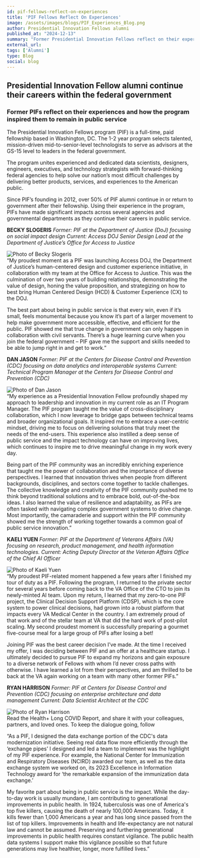 ```yaml
---
id: pif-fellows-reflect-on-experiences
title: 'PIF Fellows Reflect On Experiences'
image: /assets/images/blogs/PIF_Experiences_Blog.png
author: Presidential Innovation Fellows alumni
published_at: "2024-12-13"
summary: "Former Presidential Innovation Fellows reflect on their experiences within the program and how it has helped them to continue their careers in public service."
external_url:
tags: ['Alumni']
type: Blog
social: blog
---
```


## Presidential Innovation Fellow alumni continue their careers within the federal government
### Former PIFs reflect on their experiences and how the program inspired them to remain in public service

The Presidential Innovation Fellows program (PIF) is a full-time, paid fellowship based in Washington, DC. The 1-2 year program selects talented, mission-driven mid-to-senior-level technologists to serve as advisors at the GS-15 level to leaders in the federal government.

The program unites experienced and dedicated data scientists, designers, engineers, executives, and technology strategists with forward-thinking federal agencies to help solve our nation’s most difficult challenges by delivering better products, services, and experiences to the American public.

Since PIF’s founding in 2012, over 50% of PIF alumni continue in or return to government after their fellowship. Using their experience in the program, PIFs have made significant impacts across several agencies and governmental departments as they continue their careers in public service.

**BECKY SLOGERIS**
*Former: PIF at the Department of Justice (DoJ) focusing on social impact design*
*Current: Access DOJ Senior Design Lead at the Department of Justice’s Office for Access to Justice*

<div class="usa-image-block">
  <img src="{{site.baseurl}}/assets/images/fellows/2022/becky-slogeris-headshot.jpg" alt="Photo of Becky Slogeris"/>
</div>
“My proudest moment as a PIF was launching Access DOJ, the Department of Justice’s human-centered design and customer experience initiative, in collaboration with my team at the Office for Access to Justice. This was the culmination of over two years of building relationships, demonstrating the value of design, honing the value proposition, and strategizing on how to best bring Human Centered Design (HCD) & Customer Experience (CX) to the DOJ.

The best part about being in public service is that every win, even if it’s small, feels monumental because you know it’s part of a larger movement to help make government more accessible, effective, and efficient for the public. PIF showed me that true change in government can only happen in collaboration with civil servants. There’s a huge learning curve when you join the federal government – PIF gave me the support and skills needed to be able to jump right in and get to work.” 


**DAN JASON**
*Former: PIF at the Centers for Disease Control and Prevention (CDC) focusing on data analytics and interoperable systems*
*Current: Technical Program Manager at the Centers for Disease Control and Prevention (CDC)*
<div class="usa-image-block">
  <img src="{{site.baseurl}}/assets/images/fellows/2022/daniel-jason-headshot.jpg" alt="Photo of Dan Jason"/>
</div>
“My experience as a Presidential Innovation Fellow profoundly shaped my approach to leadership and innovation in my current role as an IT Program Manager. The PIF program taught me the value of cross-disciplinary collaboration, which I now leverage to bridge gaps between technical teams and broader organizational goals. It inspired me to embrace a user-centric mindset, driving me to focus on delivering solutions that truly meet the needs of the end-users. This experience also instilled a deep sense of public service and the impact technology can have on improving lives, which continues to inspire me to drive meaningful change in my work every day.

Being part of the PIF community was an incredibly enriching experience that taught me the power of collaboration and the importance of diverse perspectives. I learned that innovation thrives when people from different backgrounds, disciplines, and sectors come together to tackle challenges. The collective knowledge and creativity of the PIF community pushed me to think beyond traditional solutions and to embrace bold, out-of-the-box ideas. I also learned the value of resilience and adaptability, as PIFs are often tasked with navigating complex government systems to drive change. Most importantly, the camaraderie and support within the PIF community showed me the strength of working together towards a common goal of public service innovation.”


**KAELI YUEN**
*Former: PIF at the Department of Veterans Affairs (VA) focusing on research, product management, and health information technologies.*
*Current: Acting Deputy Director at the Veteran Affairs Office of the Chief AI Officer*

<div class="usa-image-block">
  <img src="{{site.baseurl}}/assets/images/blogs/Kaeli_Yuen_headshot.jpg" alt="Photo of Kaeli Yuen"/>
</div>
“My proudest PIF-related moment happened a few years after I finished my tour of duty as a PIF. Following the program, I returned to the private sector for several years before coming back to the VA Office of the CTO to join its newly-minted AI team. Upon my return, I learned that my zero-to-one PIF project, the Clinical Decision Support Platform (CDSP), which is the core system to power clinical decisions, had grown into a robust platform that impacts every VA Medical Center in the country. I am extremely proud of that work and of the stellar team at VA that did the hard work of post-pilot scaling. My second proudest moment is successfully preparing a gourmet five-course meal for a large group of PIFs after losing a bet!

Joining PIF was the best career decision I’ve made. At the time I received my offer, I was deciding between PIF and an offer at a healthcare startup. I ultimately decided to pursue PIF to expand my horizons and gain exposure to a diverse network of Fellows with whom I’d never cross paths with otherwise. I have learned a lot from their perspectives, and am thrilled to be back at the VA again working on a team with many other former PIFs.”


**RYAN HARRISON**
*Former: PIF at Centers for Disease Control and Prevention (CDC) focusing on enterprise architecture and data management*
*Current: Data Scientist Architect at the CDC*

<div class="usa-image-block">
  <img src="{{site.baseurl}}/assets/images/blogs/Ryan_Harrison_headshot.jpg" alt="Photo of Ryan Harrison"/>
</div>
Read the Health+ Long COVID Report, and share it with your colleagues, partners, and loved ones. To keep the dialogue going, follow 

“As a PIF, I designed the data exchange portion of the CDC's data modernization initiative. Seeing real data flow more efficiently through the ‘exchange pipes’ I designed and led a team to implement was the highlight of my PIF experience. For example, the National Center for Immunization and Respiratory Diseases (NCIRD) awarded our team, as well as the data exchange system we worked on, its 2023 Excellence in Information Technology award for ‘the remarkable expansion of the immunization data exchange.’

My favorite part about being in public service is the impact. While the day-to-day work is usually mundane, I am contributing to generational improvements in public health. In 1924, tuberculosis was one of America's top five killers, causing the death of nearly 100,000 Americans. Today, it kills fewer than 1,000 Americans a year and has long since passed from the list of top killers. Improvements in health and life-expectancy are not natural law and cannot be assumed. Preserving and furthering generational improvements in public health requires constant vigilance. The public health data systems I support make this vigilance possible so that future generations may live healthier, longer, more fulfilled lives.”

